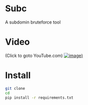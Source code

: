 # Subc
A subdomin bruteforce tool

# Video 
(Click to goto YouTube.com)
[![image](https://user-images.githubusercontent.com/5285547/215758367-043c6e69-8adb-4051-85a7-9c2ceb876d93.png))](https://www.youtube.com/watch?v=6bdE_BOxPbM)

# Install

```sh
git clone 
cd 
pip install -r requirements.txt
```
